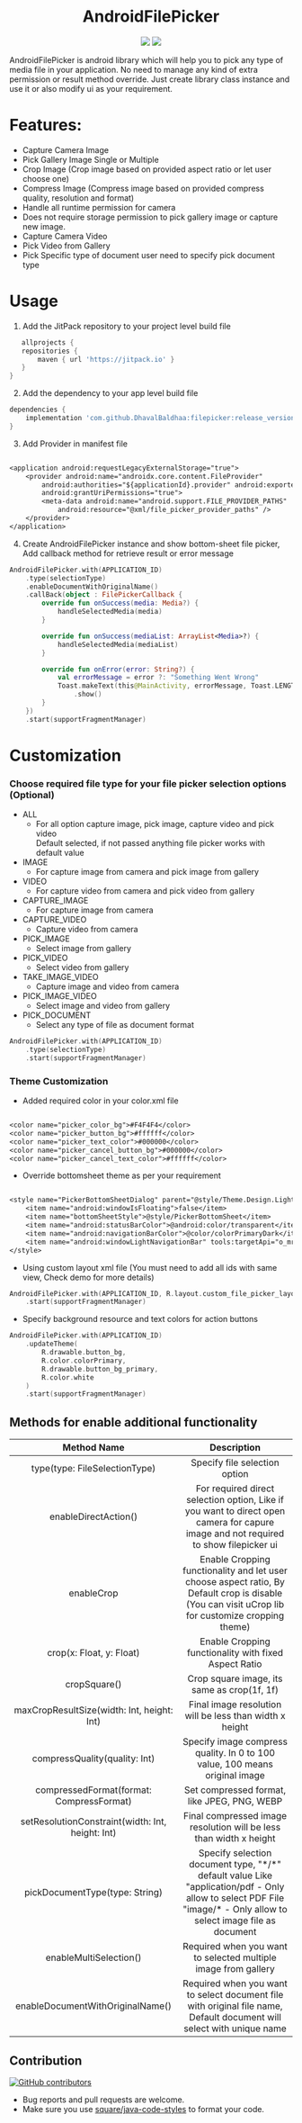 <h1 align="center">AndroidFilePicker</h1>
<p align="center">
  <a href="https://jitpack.io/#dhaval-baldha1812/filepicker"> <img src="https://jitpack.io/v/dhaval-baldha1812/filepicker/month.svg" /></a>
  <a href="https://jitpack.io/#dhaval-baldha1812/filepicker"> <img src="https://jitpack.io/v/dhaval-baldha1812/filepicker.svg" /></a>
</p>

AndroidFilePicker is android library which will help you to pick any type of media file in your
application. No need to manage any kind of extra permission or result method override. Just create
library class instance and use it or also modify ui as your requirement.

# Features:

* Capture Camera Image
* Pick Gallery Image Single or Multiple
* Crop Image (Crop image based on provided aspect ratio or let user choose one)
* Compress Image (Compress image based on provided compress quality, resolution and format)
* Handle all runtime permission for camera
* Does not require storage permission to pick gallery image or capture new image.
* Capture Camera Video
* Pick Video from Gallery
* Pick Specific type of document user need to specify pick document type

[comment]: <> (# Preview)

[comment]: <> (<img src="https://github.com/DhavalBaldhaa/filepicker/blob/master/app/screenshots/img1.png" alt="screenshot" width="200" height="400"> )

# Usage

1. Add the JitPack repository to your project level build file

 ```groovy
    allprojects {
    repositories {
        maven { url 'https://jitpack.io' }
    }
}
```

2. Add the dependency to your app level build file

```groovy
dependencies {
    implementation 'com.github.DhavalBaldhaa:filepicker:release_version'
}
```

3. Add Provider in manifest file

```dtd

<application android:requestLegacyExternalStorage="true">
    <provider android:name="androidx.core.content.FileProvider"
        android:authorities="${applicationId}.provider" android:exported="false"
        android:grantUriPermissions="true">
        <meta-data android:name="android.support.FILE_PROVIDER_PATHS"
            android:resource="@xml/file_picker_provider_paths" />
    </provider>
</application>
```

4. Create AndroidFilePicker instance and show bottom-sheet file picker, Add callback method for
   retrieve result or error message

```kotlin
AndroidFilePicker.with(APPLICATION_ID)
    .type(selectionType)
    .enableDocumentWithOriginalName()
    .callBack(object : FilePickerCallback {
        override fun onSuccess(media: Media?) {
            handleSelectedMedia(media)
        }

        override fun onSuccess(mediaList: ArrayList<Media>?) {
            handleSelectedMedia(mediaList)
        }

        override fun onError(error: String?) {
            val errorMessage = error ?: "Something Went Wrong"
            Toast.makeText(this@MainActivity, errorMessage, Toast.LENGTH_SHORT)
                .show()
        }
    })
    .start(supportFragmentManager)
```

# Customization

### Choose required file type for your file picker selection options (Optional)

* ALL
    - For all option capture image, pick image, capture video and pick video<br/>Default selected,
      if not passed anything file picker works with default value
* IMAGE
    - For capture image from camera and pick image from gallery
* VIDEO
    - For capture video from camera and pick video from gallery
* CAPTURE_IMAGE
    - For capture image from camera
* CAPTURE_VIDEO
    - Capture video from camera
* PICK_IMAGE
    - Select image from gallery
* PICK_VIDEO
    - Select video from gallery
* TAKE_IMAGE_VIDEO
    - Capture image and video from camera
* PICK_IMAGE_VIDEO
    - Select image and video from gallery
* PICK_DOCUMENT
    - Select any type of file as document format

```kotlin
AndroidFilePicker.with(APPLICATION_ID)
    .type(selectionType)
    .start(supportFragmentManager)
```

### Theme Customization

* Added required color in your color.xml file

```dtd

<color name="picker_color_bg">#F4F4F4</color>
<color name="picker_button_bg">#ffffff</color>
<color name="picker_text_color">#000000</color>
<color name="picker_cancel_button_bg">#000000</color>
<color name="picker_cancel_text_color">#ffffff</color>
```

* Override bottomsheet theme as per your requirement

```dtd

<style name="PickerBottomSheetDialog" parent="@style/Theme.Design.Light.BottomSheetDialog">
    <item name="android:windowIsFloating">false</item>
    <item name="bottomSheetStyle">@style/PickerBottomSheet</item>
    <item name="android:statusBarColor">@android:color/transparent</item>
    <item name="android:navigationBarColor">@color/colorPrimaryDark</item>
    <item name="android:windowLightNavigationBar" tools:targetApi="o_mr1">true</item>
</style>
```

* Using custom layout xml file (You must need to add all ids with same view, Check demo for more
  details)

```Kotlin
AndroidFilePicker.with(APPLICATION_ID, R.layout.custom_file_picker_layout)
    .start(supportFragmentManager)
```

* Specify background resource and text colors for action buttons

```Kotlin
AndroidFilePicker.with(APPLICATION_ID)
    .updateTheme(
        R.drawable.button_bg,
        R.color.colorPrimary,
        R.drawable.button_bg_primary,
        R.color.white
    )
    .start(supportFragmentManager)
```

## Methods for enable additional functionality

|  Method Name             |         Description           |
:-------------------------:|:-----------------------------:|
|  type(type: FileSelectionType)  | Specify file selection option |
|  enableDirectAction()    | For required direct selection option, Like if you want to direct open camera for capure image and not required to show filepicker ui |
|  enableCrop              | Enable Cropping functionality and let user choose aspect ratio, By Default crop is disable<br/>(You can visit uCrop lib for customize cropping theme)      |
|  crop(x: Float, y: Float)   | Enable Cropping functionality with fixed Aspect Ratio     |
|  cropSquare()   |  Crop square image, its same as crop(1f, 1f)     |
|  maxCropResultSize(width: Int, height: Int)   |  Final image resolution will be less than width x height      |
|  compressQuality(quality: Int)    |  Specify image compress quality. In 0 to 100 value, 100 means original image  |
|  compressedFormat(format: CompressFormat)   |  Set compressed format, like JPEG, PNG, WEBP    |
|  setResolutionConstraint(width: Int, height: Int)   |  Final compressed image resolution will be less than width x height       |
|  pickDocumentType(type: String)    | Specify selection document type, "\*/\*" default value  Like <br/> "application/pdf - Only allow to select PDF File <br/> "image\/* - Only allow to select image file as document      |
|  enableMultiSelection()     |  Required when you want to selected multiple image from gallery    |
|  enableDocumentWithOriginalName()  |  Required when you want to select document file with original file name, Default document will select with unique name     |

## Contribution
[![GitHub contributors](https://img.shields.io/github/contributors/dhaval-baldha1812/AndroidFilePicker.svg)](https://github.com/dhaval-baldha1812/AndroidFilePicker/graphs/contributors)

* Bug reports and pull requests are welcome.
* Make sure you use [square/java-code-styles](https://github.com/square/java-code-styles) to format your code.
